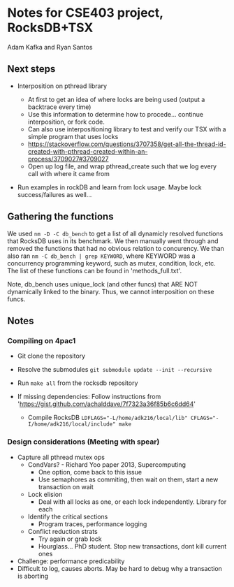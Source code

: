 # Notes for CSE403 project, RocksDB+TSX
Adam Kafka and Ryan Santos

## Next steps
- Interposition on pthread library
    - At first to get an idea of where locks are being used (output a backtrace every time)
    - Use this information to determine how to procede... continue interposition, or fork code.
    - Can also use interpositioning library to test and verify our TSX with a simple program that uses locks
    - https://stackoverflow.com/questions/3707358/get-all-the-thread-id-created-with-pthread-created-within-an-process/3709027#3709027
    - Open up log file, and wrap pthread\_create such that we log every call with where it came from

- Run examples in rockDB and learn from lock usage. Maybe lock success/failures as well...

## Gathering the functions
We used ``nm -D -C db_bench`` to get a list of all dynamicly resolved functions that RocksDB uses in its benchmark. We then manually went through and removed the functions that had no obvious relation to concurency. We than also ran ``nm -C db_bench | grep KEYWORD``, where KEYWORD was a concurrency programming keyword, such as mutex, condition, lock, etc. The list of these functions can be found in 'methods\_full.txt'.

Note, db\_bench uses unique\_lock (and other funcs) that ARE NOT dynamically linked to the binary. Thus, we cannot interposition on these funcs.


## Notes
### Compiling on 4pac1
- Git clone the repository
- Resolve the submodules ``git submodule update --init --recursive``
- Run ``make all`` from the rocksdb repository


- If missing dependencies:
    Follow instructions from 'https://gist.github.com/achalddave/7f7323a36f85b6c6dd64'
    - Compile RocksDB ``LDFLAGS="-L/home/adk216/local/lib" CFLAGS="-I/home/adk216/local/include" make``


### Design considerations (Meeting with spear)
- Capture all pthread mutex ops
    - CondVars? - Richard Yoo paper 2013, Supercomputing
        - One option, come back to this issue
        - Use semaphores as commiting, then wait on them, start a new transaction on wait
    - Lock elision
        - Deal with all locks as one, or each lock independently. Library for each
    - Identify the critical sections
        - Program traces, performance logging
    - Conflict reduction strats
        - Try again or grab lock
        - Hourglass... PhD student. Stop new transactions, dont kill current ones
- Challenge: performance predicability
- Difficult to log, causes aborts. May be hard to debug why a transaction is aborting
